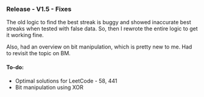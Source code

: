 ### Release - V1.5 - Fixes

The old logic to find the best streak is buggy and showed inaccurate best streaks when tested with false data. So, then I rewrote the entire logic to get it working fine.

Also, had an overview on bit manipulation, which is pretty new to me. Had to revisit the topic on BM.

#### To-do:
- Optimal solutions for LeetCode - 58, 441
- Bit manipulation using XOR